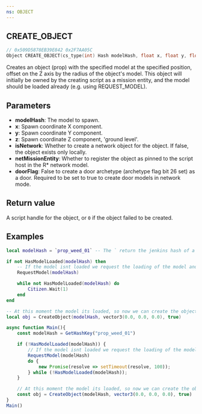 ```yaml
---
ns: OBJECT
---
```

## CREATE_OBJECT

```c
// 0x509D5878EB39E842 0x2F7AA05C
Object CREATE_OBJECT(cs_type(int) Hash modelHash, float x, float y, float z, BOOL isNetwork, BOOL netMissionEntity, BOOL doorFlag);
```

Creates an object (prop) with the specified model at the specified position, offset on the Z axis by the radius of the object's model.
This object will initially be owned by the creating script as a mission entity, and the model should be loaded already (e.g. using REQUEST_MODEL).

## Parameters
* **modelHash**: The model to spawn.
* **x**: Spawn coordinate X component.
* **y**: Spawn coordinate Y component.
* **z**: Spawn coordinate Z component, 'ground level'.
* **isNetwork**: Whether to create a network object for the object. If false, the object exists only locally.
* **netMissionEntity**: Whether to register the object as pinned to the script host in the R* network model.
* **doorFlag**: False to create a door archetype (archetype flag bit 26 set) as a door. Required to be set to true to create door models in network mode.

## Return value
A script handle for the object, or `0` if the object failed to be created.

## Examples
```lua
local modelHash = `prop_weed_01` -- The ` return the jenkins hash of a string. see more at: https://cookbook.fivem.net/2019/06/23/lua-support-for-compile-time-jenkins-hashes/

if not HasModelLoaded(modelHash) then
    -- If the model isnt loaded we request the loading of the model and wait that the model is loaded
    RequestModel(modelHash)

    while not HasModelLoaded(modelHash) do
        Citizen.Wait(1)
    end
end

-- At this moment the model its loaded, so now we can create the object
local obj = CreateObject(modelHash, vector3(0.0, 0.0, 0.0), true)
```

```js  
async function Main(){
    const modelHash = GetHashKey("prop_weed_01")

    if (!HasModelLoaded(modelHash)) {
        // If the model isnt loaded we request the loading of the model and wait that the model is loaded
        RequestModel(modelHash)
        do {
            new Promise(resolve => setTimeout(resolve, 100));
        } while (!HasModelLoaded(modelHash));
    }

    // At this moment the model its loaded, so now we can create the object
    const obj = CreateObject(modelHash, vector3(0.0, 0.0, 0.0), true)
}
Main()
```
